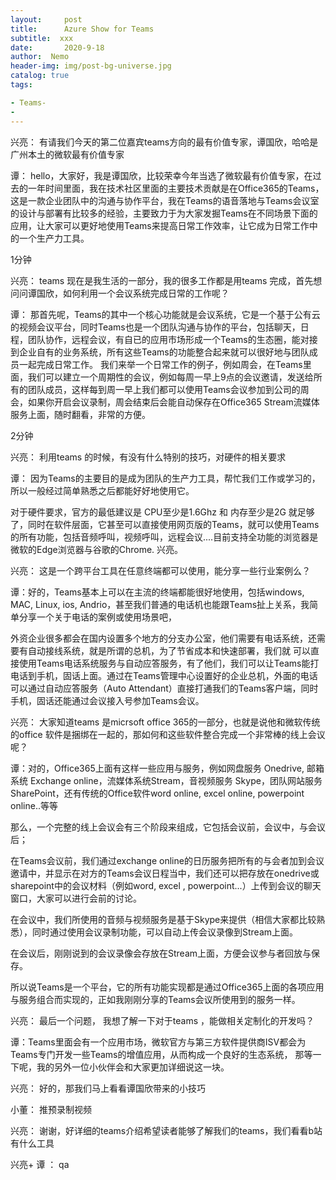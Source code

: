 ```yaml
---
layout:     post
title:      Azure Show for Teams
subtitle:  xxx
date:       2020-9-18
author:  Nemo
header-img: img/post-bg-universe.jpg
catalog: true
tags:

- Teams-
- 
---
```


兴亮： 有请我们今天的第二位嘉宾teams方向的最有价值专家，谭国欣，哈哈是广州本土的微软最有价值专家

谭： hello，大家好，我是谭国欣，比较荣幸今年当选了微软最有价值专家，在过去的一年时间里面，我在技术社区里面的主要技术贡献是在Office365的Teams，这是一款企业团队中的沟通与协作平台，我在Teams的语音落地与Teams会议室的设计与部署有比较多的经验，主要致力于为大家发掘Teams在不同场景下面的应用，让大家可以更好地使用Teams来提高日常工作效率，让它成为日常工作中的一个生产力工具。

1分钟

兴亮： teams 现在是我生活的一部分，我的很多工作都是用teams 完成，首先想问问谭国欣，如何利用一个会议系统完成日常的工作呢？

谭： 那首先呢，Teams的其中一个核心功能就是会议系统，它是一个基于公有云的视频会议平台，同时Teams也是一个团队沟通与协作的平台，包括聊天，日程，团队协作，远程会议，有自已的应用市场形成一个Teams的生态圈，能对接到企业自有的业务系统，所有这些Teams的功能整合起来就可以很好地与团队成员一起完成日常工作。
我们来举一个日常工作的例子，例如周会，在Teams里面，我们可以建立一个周期性的会议，例如每周一早上9点的会议邀请，发送给所有的团队成员，这样每到周一早上我们都可以使用Teams会议参加到公司的周会，如果你开启会议录制，周会结束后会能自动保存在Office365 Stream流媒体服务上面，随时翻看，非常的方便。

2分钟

兴亮： 利用teams 的时候，有没有什么特别的技巧，对硬件的相关要求

谭： 因为Teams的主要目的是成为团队的生产力工具，帮忙我们工作或学习的，所以一般经过简单熟悉之后都能好好地使用它。 

对于硬件要求，官方的最低建议是 CPU至少是1.6Ghz 和 内存至少是2G 就足够了，同时在软件层面，它甚至可以直接使用网页版的Teams，就可以使用Teams的所有功能，包括音频呼叫，视频呼叫，远程会议....目前支持全功能的浏览器是微软的Edge浏览器与谷歌的Chrome. 兴亮。

兴亮： 这是一个跨平台工具在任意终端都可以使用，能分享一些行业案例么？

谭：好的，Teams基本上可以在主流的终端都能很好地使用，包括windows, MAC, Linux, ios, Andrio，甚至我们普通的电话机也能跟Teams扯上关系，我简单分享一个关于电话的案例或使用场景吧，

外资企业很多都会在国内设置多个地方的分支办公室，他们需要有电话系统，还需要有自动接线系统，就是所谓的总机，为了节省成本和快速部署，我们就	可以直接使用Teams电话系统服务与自动应答服务，有了他们，我们可以让Teams能打电话到手机，固话上面。通过在Teams管理中心设置好的企业总机，外面的电话可以通过自动应答服务（Auto Attendant）直接打通我们的Teams客户端，同时手机，固话还能通过会议接入号参加Teams会议。

兴亮： 大家知道teams 是micrsoft office 365的一部分，也就是说他和微软传统的office 软件是捆绑在一起的，那如何和这些软件整合完成一个非常棒的线上会议呢？

谭：对的，Office365上面有这样一些应用与服务，例如网盘服务 Onedrive, 邮箱系统 Exchange online，流媒体系统Stream，音视频服务 Skype，团队网站服务SharePoint，还有传统的Office软件word online, excel online, powerpoint online..等等

那么，一个完整的线上会议会有三个阶段来组成，它包括会议前，会议中，与会议后；

在Teams会议前，我们通过exchange online的日历服务把所有的与会者加到会议邀请中，并显示在对方的Teams会议日程当中，我们还可以把存放在onedrive或sharepoint中的会议材料（例如word, excel , powerpoint...）上传到会议的聊天窗口，大家可以进行会前的讨论。

在会议中，我们所使用的音频与视频服务是基于Skype来提供（相信大家都比较熟悉），同时通过使用会议录制功能，可以自动上传会议录像到Stream上面。

在会议后，刚刚说到的会议录像会存放在Stream上面，方便会议参与者回放与保存。

所以说Teams是一个平台，它的所有功能实现都是通过Office365上面的各项应用与服务组合而实现的，正如我刚刚分享的Teams会议所使用到的服务一样。


兴亮： 最后一个问题， 我想了解一下对于teams ，能做相关定制化的开发吗？

谭：Teams里面会有一个应用市场，微软官方与第三方软件提供商ISV都会为Teams专门开发一些Teams的增值应用，从而构成一个良好的生态系统， 那等一下呢，我的另外一位小伙伴会和大家更加详细说这一块。

兴亮： 好的，那我们马上看看谭国欣带来的小技巧

小董： 推预录制视频

兴亮： 谢谢，好详细的teams介绍希望读者能够了解我们的teams，我们看看b站有什么工具

兴亮+ 谭 ： qa




